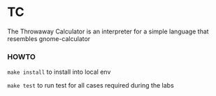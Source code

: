 # TC
The Throwaway Calculator is an interpreter for a simple language that resembles gnome-calculator 

### HOWTO
`make install` to install into local env

`make test` to run test for all cases required during the labs
